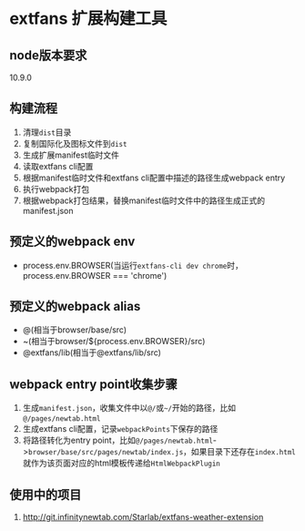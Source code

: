 # extfans 扩展构建工具

## node版本要求
10.9.0

## 构建流程
1. 清理`dist`目录
2. 复制国际化及图标文件到`dist`
3. 生成扩展manifest临时文件
4. 读取extfans cli配置
5. 根据manifest临时文件和extfans cli配置中描述的路径生成webpack entry
6. 执行webpack打包
7. 根据webpack打包结果，替换manifest临时文件中的路径生成正式的manifest.json

## 预定义的webpack env
* process.env.BROWSER(当运行`extfans-cli dev chrome`时，process.env.BROWSER === 'chrome')

## 预定义的webpack alias
* @(相当于browser/base/src)
* ~(相当于browser/${process.env.BROWSER}/src)
* @extfans/lib(相当于@extfans/lib/src)

## webpack entry point收集步骤
1. 生成`manifest.json`，收集文件中以`@/`或`~/`开始的路径，比如`@/pages/newtab.html`
2. 生成extfans cli配置，记录`webpackPoints`下保存的路径
3. 将路径转化为entry point，比如`@/pages/newtab.html`->`browser/base/src/pages/newtab/index.js`，如果目录下还存在`index.html`就作为该页面对应的html模板传递给`HtmlWebpackPlugin`

## 使用中的项目
1. http://git.infinitynewtab.com/Starlab/extfans-weather-extension
